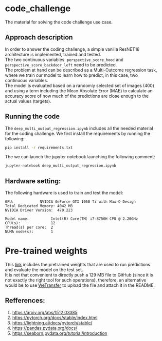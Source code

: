 # code_challenge
The material for solving the code challenge use case.

## Approach description
In order to answer the coding challenge, a simple vanilla ResNET18 architecture is implemented, trained and tested.\
The two continuous variables: `perspective_score_hood` and `perspective_score_backdoor_left` need to be predicted.\
The problem at hand can be described as a Multi-Outcome regression task, where we train our model to learn how to predict, in this case, two continuous variables.\
The model is evaluated based on a randomly selected set of images (400) and using a term including the Mean Absolute Error (MAE) to calculate an accuracy score of how much of the predictions are close enough to the actual values (targets).


## Running the code
The `deep_multi_output_regression.ipynb` includes all the needed material for the coding challenge. We first install the requirements by running the following:

```bash
pip install -r requirements.txt
```

The we can launch the jupyter notebook launching the following comment:
```bash
jupyter-notebook deep_multi_output_regression.ipynb
```

## Hardware setting:
The following hardware is used to train and test the model:
```
GPU: 			NVIDIA GeForce GTX 1050 Ti with Max-Q Design
Total Dedicated Memory: 4042 MB
NVIDIA Driver Version:  470.223

Model name:          Intel(R) Core(TM) i7-8750H CPU @ 2.20GHz
CPU(s):              12
Thread(s) per core:  2
NUMA node(s):        1
```

# Pre-trained weights

This [link](https://we.tl/t-sMY5nWfbJc) includes the pretrained weights that are used to run predictions and evaluate the model on the test set.\
It is not that convenient to directly push a 129 MB file to GitHub (since it is not exactly the right tool for such operations), therefore, an alternative would be to use [WeTransfer](https://wetransfer.com/) to upload the file and attach it in the README.


## Refferences:
1. https://arxiv.org/abs/1512.03385
2. https://pytorch.org/docs/stable/index.html
3. https://lightning.ai/docs/pytorch/stable/
4. https://pandas.pydata.org/docs/
5. https://seaborn.pydata.org/tutorial/introduction
